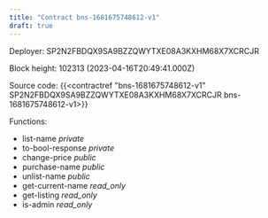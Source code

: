 ```yaml
---
title: "Contract bns-1681675748612-v1"
draft: true
---
```

Deployer: SP2N2FBDQX9SA9BZZQWYTXE08A3KXHM68X7XCRCJR


 



Block height: 102313 (2023-04-16T20:49:41.000Z)

Source code: {{<contractref "bns-1681675748612-v1" SP2N2FBDQX9SA9BZZQWYTXE08A3KXHM68X7XCRCJR bns-1681675748612-v1>}}

Functions:

* list-name _private_
* to-bool-response _private_
* change-price _public_
* purchase-name _public_
* unlist-name _public_
* get-current-name _read_only_
* get-listing _read_only_
* is-admin _read_only_
